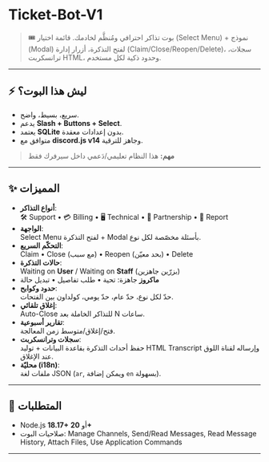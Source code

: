 # Ticket-Bot-V1

> 🎟️ بوت تذاكر احترافي ومُنظَّم لخادمك. قائمة اختيار (Select Menu) + نموذج (Modal) لفتح التذكرة، أزرار إدارة (Claim/Close/Reopen/Delete)، سجلات، ترانسكربت HTML، وحدود ذكية لكل مستخدم.

---

## ⚡️ ليش هذا البوت؟
- سريع، بسيط، واضح.
- يدعم **Slash + Buttons + Select**.
- يعتمد **SQLite** بدون إعدادات معقدة.
- متوافق مع **discord.js v14** وجاهز للترقية.

> **مهم:** هذا النظام تعليمي/دَعمي داخل سيرفرك فقط

---

## ✨ المميزات
- **أنواع التذاكر**:  
  🛠️ Support • 💳 Billing • 🖥️ Technical • 📢 Partnership • 🚨 Report
- **الواجهة**:  
  Select Menu لفتح التذكرة + Modal بأسئلة مخصّصة لكل نوع.
- **التحكّم السريع**:  
  Claim • Close (مع سبب) • Reopen (بحد معيّن) • Delete
- **حالات التذكرة**:  
  Waiting on **User** / Waiting on **Staff** (بزرّين جاهزين)
- **ماكروز** جاهزة: تحية • طلب تفاصيل • تبديل حالة
- **حدود وكوابح**:  
  حدّ لكل نوع، حدّ عام، حدّ يومي، كولداون بين الفتحات.
- **إغلاق تلقائي**:  
  Auto-Close للتذاكر الخاملة بعد N ساعات.
- **تقارير أسبوعية**:  
  فتح/إغلاق/متوسط زمن المعالجة.
- **سجلات وترانسكربت**:  
  حفظ أحداث التذكرة بقاعدة البيانات + توليد HTML Transcript وإرساله لقناة اللوق عند الإغلاق.
- **محليّة (i18n)**:  
  ملفات لغة JSON (`ar`, ويمكن إضافة `en` بسهولة).

---

## 🧰 المتطلبات
- Node.js **18.17+** أو **20+**  
- صلاحيات البوت: Manage Channels, Send/Read Messages, Read Message History, Attach Files, Use Application Commands

---
